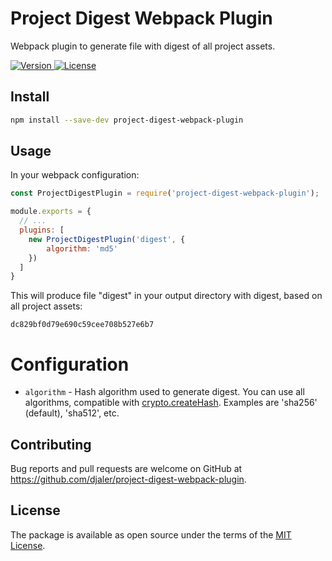 # Project Digest Webpack Plugin

Webpack plugin to generate file with digest of all project assets.

<p>
  <a href="https://www.npmjs.com/package/project-digest-webpack-plugin">
      <img src="https://img.shields.io/npm/v/project-digest-webpack-plugin.svg" alt="Version">
    </a>
  <a href="https://www.npmjs.com/package/project-digest-webpack-plugin">
    <img src="https://img.shields.io/npm/l/project-digest-webpack-plugin.svg" alt="License">
  </a>
</p>

## Install

```bash
npm install --save-dev project-digest-webpack-plugin
```

## Usage

In your webpack configuration:

```javascript
const ProjectDigestPlugin = require('project-digest-webpack-plugin');

module.exports = {
  // ...
  plugins: [
    new ProjectDigestPlugin('digest', {
        algorithm: 'md5'
    })
  ]
}
```
This will produce file "digest" in your output directory with digest, based on all project assets:
```
dc829bf0d79e690c59cee708b527e6b7
```

# Configuration
- `algorithm` - Hash algorithm used to generate digest. You can use all algorithms, compatible with [crypto.createHash](https://nodejs.org/api/crypto.html#crypto_crypto_createhash_algorithm_options). 
Examples are 'sha256' (default), 'sha512', etc.

## Contributing

Bug reports and pull requests are welcome on GitHub at https://github.com/djaler/project-digest-webpack-plugin.

## License

The package is available as open source under the terms of the [MIT License](http://opensource.org/licenses/MIT).
